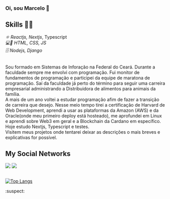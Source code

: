 ### Oi, sou Marcelo 👋


## Skills 👨‍💻
*⚛️ Reactjs, Nextjs*, Typescript  
*💻📱 HTML, CSS, JS*  
*🗄️ Nodejs, Django*  

##
Sou formado em Sistemas de Inforação na Federal do Ceará. Durante a faculdade sempre me envolvi com programação. Fui monitor de fundamentos de programação e participei da equipe de maratona de programação. Saí da faculdade já perto do término para seguir uma carreira empresarial administrando a Distribuidora de alimentos para animais da família.  
A mais de um ano voltei a estudar programação afim de fazer a transição de carreira que desejo. Nesse meio tempo tirei a certificação de Harvard de Web Development, aprendi a usar as plataformas da Amazon (AWS) e da Oracle(onde meu primeiro deploy está hosteado), me aprofundei em Linux e aprendi sobre Web3 em geral e a Blockchain da Cardano em específico. Hoje estudo Nextjs, Typescript e testes.  
Visitem meus projetos onde tentarei deixar as descrições o mais breves e explicativas for possível. 

##

## My Social Networks
<div>
  <a href="https://www.linkedin.com/in/Marcelo-Arraes/" target="_blank"><img src="https://img.shields.io/badge/-LinkedIn-%230077B5?style=for-the-badge&logo=linkedin&logoColor=white" target="_blank"></a> 
  <a href="https://www.instagram.com/marcelo.arraes123/" target="_blank"><img src="https://img.shields.io/badge/-Instagram-%23E4405F?style=for-the-badge&logo=instagram&logoColor=white" target="_blank"></a>
</div>

##

[![Top Langs](https://github-readme-stats.vercel.app/api/top-langs/?username=marceloarraes)](https://github.com/marceloarraes/github-readme-stats)

:suspect:
